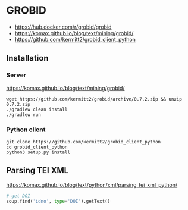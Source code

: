 # GROBID

  * https://hub.docker.com/r/grobid/grobid
  * https://komax.github.io/blog/text/mining/grobid/
  * https://github.com/kermitt2/grobid_client_python

## Installation

### Server
https://komax.github.io/blog/text/mining/grobid/

```shell
wget https://github.com/kermitt2/grobid/archive/0.7.2.zip && unzip 0.7.2.zip
./gradlew clean install
./gradlew run
```

### Python client

```shell
git clone https://github.com/kermitt2/grobid_client_python
cd grobid_client_python
python3 setup.py install
```

## Parsing TEI XML

https://komax.github.io/blog/text/python/xml/parsing_tei_xml_python/

```python
# get DOI
soup.find('idno', type='DOI').getText()
```

